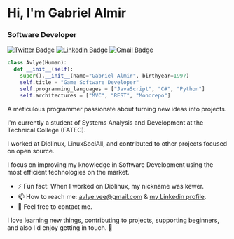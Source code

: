 # Hi, I'm Gabriel Almir

### Software Developer

[![Twitter Badge](https://img.shields.io/badge/-@avlye_me-00a1f4?style=flat-square&labelColor=ab0387&logo=twitter&logoColor=white&link=https://twitter.com/avlyev)](https://twitter.com/avlye_me)
[![Linkedin Badge](https://img.shields.io/badge/-avlye-00a1f4?style=flat-square&labelColor=ab0387&logo=Linkedin&logoColor=white&link=https://www.linkedin.com/in/avlye/)](https://www.linkedin.com/in/avlye/) 
[![Gmail Badge](https://img.shields.io/badge/-avlye.vee@gmail.com-00a1f4?style=flat-square&logo=Gmail&labelColor=ab0387&logoColor=white&link=mailto:avlye.vee@gmail.com)](mailto:avlye.vee@gmail.com)

```python
class Avlye(Human):
  def __init__(self):
    super().__init__(name="Gabriel Almir", birthyear=1997)
    self.title = "Game Software Developer"
    self.programming_languages = ["JavaScript", "C#", "Python"]
    self.architectures = ["MVC", "REST", "Monorepo"]    
```

A meticulous programmer passionate about turning new ideas into projects.

I'm currently a student of Systems Analysis and Development at the Technical College (FATEC).

I worked at Diolinux, LinuxSociAll, and contributed to other projects focused on open source.

I focus on improving my knowledge in Software Development using the most efficient technologies on the market.

[comment]: <> (- 🌱 Learning: React Native)
- ⚡ Fun fact: When I worked on Diolinux, my nickname was kewer.
- 📫 How to reach me: [avlye.vee@gmail.com](mailto:avlye.me@gmail.com) & [my Linkedin profile](https://www.linkedin.com/in/avlye/).
- 💬 Feel free to contact me.

I love learning new things, contributing to projects, supporting beginners, and also I'd enjoy getting in touch. 💬 


